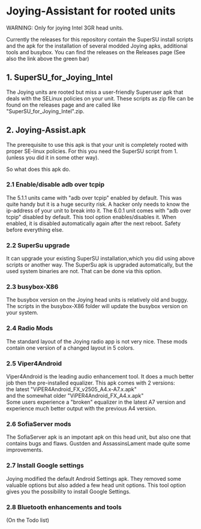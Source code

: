 # Joying-Assistant for rooted units

WARNING: Only for joying Intel 3GR head units.

Currently the releases for this repository contain the SuperSU install scripts and the apk for the installation of several modded Joying apks, additional tools and busybox.
You can find the releases on the Releases page (See also the link above the green bar)

## 1. SuperSU_for_Joying_Intel
The Joying units are rooted but miss a user-friendly Superuser apk that deals with the SELinux policies on your unit.
These scripts as zip file can be found on the releases page and are called like "SuperSU_for_Joying_Intel".zip.

## 2. Joying-Assist.apk
The prerequisite to use this apk is that your unit is completely rooted with proper SE-linux policies. For this you need the SuperSU script from 1. (unless you did it in some other way).

So what does this apk do.

### 2.1 Enable/disable adb over tcpip
The 5.1.1 units came with "adb over tcpip" enabled by default. This was quite handy but it is a huge security risk. A hacker only needs to know the ip-address of your unit to break into it. The 6.0.1 unit comes with "adb over tcpip" disabled by default. This tool option enables/disables it. When enabled, it is disabled automatically again after the next reboot. Safety before everything else. 

### 2.2 SuperSu upgrade
It can upgrade your existing SuperSU installation,which you did using above scripts or another way. The SuperSu apk is upgraded automatically, but the used system binaries are not. That can be done via this option.

### 2.3 busybox-X86
The busybox version on the Joying head units is relatively old and buggy. The scripts in the busybox-X86 folder will update the busybox version on your system.

### 2.4 Radio Mods
The standard layout of the Joying radio app is not very nice. These mods contain one version of a changed layout in 5 colors.

### 2.5 Viper4Android
Viper4Android is the leading audio enhancement tool. It does a much better job then the pre-installed equalizer. This apk comes with 2 versions:<br> 
the latest "ViPER4Android_FX_v2505_A4.x-A7.x.apk"<br>
and the somewhat older "ViPER4Android_FX_A4.x.apk"<br>
Some users experience a "broken" equalizer in the latest A7 version and experience much better output with the previous A4 version.

### 2.6 SofiaServer mods
The SofiaServer apk is an impotant apk on this head unit, but also one that contains bugs and flaws. Gustden and AssassinsLament made quite some improvements.

### 2.7 Install Google settings
Joying modified the default Android Settings apk. They removed some valuable options but also added a few head unit options. This tool option gives you the possibility to install Google Settings.

### 2.8 Bluetooth enhancements and tools
(On the Todo list)
